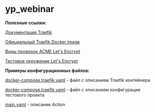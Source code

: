 # yp_webinar

**Полезные ссылки:**

[Документация Traefik](https://doc.traefik.io/traefik/)

[Официальный Traefik Docker image](https://hub.docker.com/_/traefik)

[Виды проверок ACME Let's Encrypt](https://letsencrypt.org/ru/docs/challenge-types/)

[Тестовое окружение Let's Encrypt](https://letsencrypt.org/ru/docs/staging-environment/)

**Примеры конфигурационных файлов:**

[docker-compose.traefik.yaml](https://github.com/evgfitil/yp_webinar/blob/master/docker-compose.traefik.yaml) - файл с описанием Traefik контейнера

[docker-compose.traefik.yaml](https://github.com/evgfitil/yp_webinar/blob/master/docker-compose.yaml) - файл с описанием конфигурации тестового проекта

[main.yaml](https://github.com/evgfitil/yp_webinar/blob/master/.github/workflows/main.yml) - описание Action
